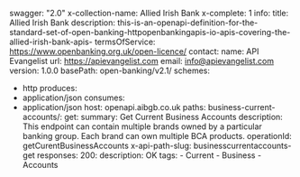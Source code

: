 swagger: "2.0"
x-collection-name: Allied Irish Bank
x-complete: 1
info:
  title: Allied Irish Bank
  description: this-is-an-openapi-definition-for-the-standard-set-of-open-banking-httpopenbankingapis-io-apis-covering-the-allied-irish-bank-apis-
  termsOfService: https://www.openbanking.org.uk/open-licence/
  contact:
    name: API Evangelist
    url: https://apievangelist.com
    email: info@apievangelist.com
  version: 1.0.0
basePath: open-banking/v2.1/
schemes:
- http
produces:
- application/json
consumes:
- application/json
host: openapi.aibgb.co.uk
paths:
  business-current-accounts/:
    get:
      summary: Get Current Business Accounts
      description: This endpoint can contain multiple brands owned by a particular
        banking group. Each brand can own multiple BCA products.
      operationId: getCurentBusinessAccounts
      x-api-path-slug: businesscurrentaccounts-get
      responses:
        200:
          description: OK
      tags:
      - Current
      - Business
      - Accounts